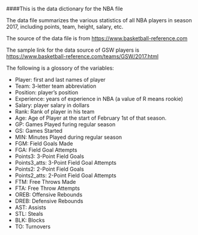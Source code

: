 
####This is the data dictionary for the NBA file

The data file summarizes the various statistics of all NBA players in season 2017, including points, team, height, salary, etc. 

The source of the data file is from <https://www.basketball-reference.com>

The sample link for the data source of GSW players is <https://www.basketball-reference.com/teams/GSW/2017.html>

The following is a glossory of the variables: 

  - Player: first and last names of player
  - Team: 3-letter team abbreviation
  - Position: player’s position
  - Experience: years of experience in NBA (a value of R means rookie)
  - Salary: player salary in dollars
  - Rank: Rank of player in his team
  - Age: Age of Player at the start of February 1st of that season.
  - GP: Games Played furing regular season
  - GS: Games Started
  - MIN: Minutes Played during regular season
  - FGM: Field Goals Made
  - FGA: Field Goal Attempts
  - Points3: 3-Point Field Goals
  - Points3_atts: 3-Point Field Goal Attempts
  - Points2: 2-Point Field Goals
  - Points2_atts: 2-Point Field Goal Attempts
  - FTM: Free Throws Made
  - FTA: Free Throw Attempts
  - OREB: Offensive Rebounds
  - DREB: Defensive Rebounds
  - AST: Assists
  - STL: Steals
  - BLK: Blocks
  - TO: Turnovers